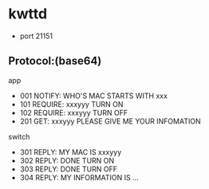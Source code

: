 kwttd
=====

* port 21151

## Protocol:(base64)

app
* 001 NOTIFY: WHO'S MAC STARTS WITH xxx
* 101 REQUIRE: xxxyyy TURN ON
* 102 REQUIRE: xxxyyy TURN OFF
* 201 GET: xxxyyy PLEASE GIVE ME YOUR INFOMATION

switch
* 301 REPLY: MY MAC IS xxxyyy
* 302 REPLY: DONE TURN ON
* 303 REPLY: DONE TURN OFF
* 304 REPLY: MY INFORMATION IS ...
